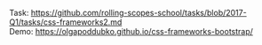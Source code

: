 Task: https://github.com/rolling-scopes-school/tasks/blob/2017-Q1/tasks/css-frameworks2.md</br>
Demo: https://olgapoddubko.github.io/css-frameworks-bootstrap/
